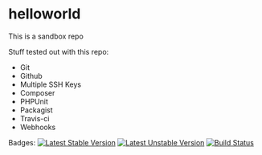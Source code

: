 # helloworld

This is a sandbox repo

Stuff tested out with this repo:
- Git
- Github
- Multiple SSH Keys
- Composer
- PHPUnit
- Packagist
- Travis-ci
- Webhooks

Badges:
[![Latest Stable Version](https://poser.pugx.org/engelju/composer_github/v/stable)](https://packagist.org/packages/engelju/composer_github)
[![Latest Unstable Version](https://poser.pugx.org/engelju/composer_github/v/unstable)](https://packagist.org/packages/engelju/composer_github)
[![Build Status](https://travis-ci.org/engelju/helloworld.svg)](https://travis-ci.org/engelju/helloworld)
